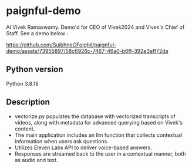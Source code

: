 # paignful-demo
AI Vivek Ramaswamy. Demo'd for CEO of Vivek2024 and Vivek's Chief of Staff. See a demo below :

https://github.com/SuibhneOFoighil/paignful-demo/assets/73955897/58c6926c-7467-46a0-b6ff-392e3aff72da


## Python version
Python 3.8.18
## Description
- vectorize.py populates the database with vectorized transcripts of videos, along with metadata for advanced querying based on Vivek's content.
- The main application includes an llm function that collects contextual information when users ask questions.
- Utilizes Eleven Labs API to deliver voice-based answers.
- Responses are streamed back to the user in a contextual manner, both as audio and text.
